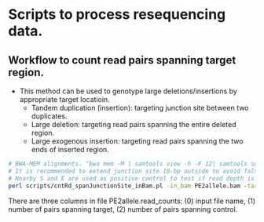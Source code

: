 # Scripts to process resequencing data.

## Workflow to count read pairs spanning target region.
- This method can be used to genotype large deletions/insertions by appropriate target locatioin.
  - Tandem duplication (insertion): targeting junction site between two duplicates.
  - Large deletion: targeting read pairs spanning the entire deleted region.
  - Large exogenous insertion: targeting read pairs spanning the two ends of inserted region.

```sh
# BWA-MEM alignments. "bwa mem -M | samtools view -h -F 12| samtools sort -o PE2allele.bam"
# It is recommended to extend junction site 10-bp outside to avoid false mapping at the read ends forced by aligners.
# Nearby S and E are used as positive control to test if read depth is enought to capture junction site.
perl scripts/cntRd_spanJunctionSite_inBam.pl -in_bam PE2allele.bam -target_loc junction_seq:junction_S-junction_E  -positive_control_loc junction_seq:nearby_E-nearby_E > PE2allele.read_counts
```

There are three columns in file PE2allele.read\_counts: (0) input file name, (1) number of pairs spanning target, (2) number of pairs spanning control.


